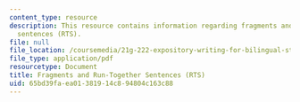 ```yaml
---
content_type: resource
description: This resource contains information regarding fragments and run-together
  sentences (RTS).
file: null
file_location: /coursemedia/21g-222-expository-writing-for-bilingual-students-fall-2002/65bd39faea01381914c894804c163c88_MIT21G_222F02_fragments_an.pdf
file_type: application/pdf
resourcetype: Document
title: Fragments and Run-Together Sentences (RTS)
uid: 65bd39fa-ea01-3819-14c8-94804c163c88
---
```

